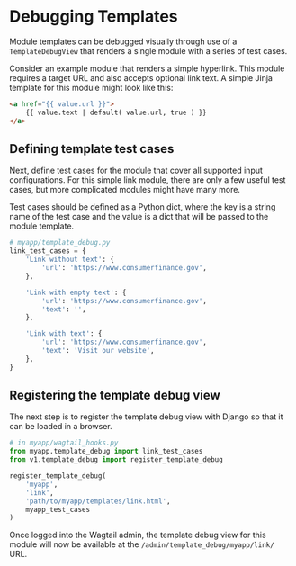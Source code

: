 # Debugging Templates

Module templates can be debugged visually through use of a `TemplateDebugView`
that renders a single module with a series of test cases.

Consider an example module that renders a simple hyperlink. This module
requires a target URL and also accepts optional link text. A simple Jinja
template for this module might look like this:

```html
<a href="{{ value.url }}">
    {{ value.text | default( value.url, true ) }}
</a>
```

## Defining template test cases

Next, define test cases for the module that cover all supported input
configurations. For this simple link module, there are only a few useful
test cases, but more complicated modules might have many more.

Test cases should be defined as a Python dict, where the key is a string name
of the test case and the value is a dict that will be passed to the module
template.

```py
# myapp/template_debug.py
link_test_cases = {
    'Link without text': {
        'url': 'https://www.consumerfinance.gov',
    },

    'Link with empty text': {
        'url': 'https://www.consumerfinance.gov',
        'text': '',
    },

    'Link with text': {
        'url': 'https://www.consumerfinance.gov',
        'text': 'Visit our website',
    },
}
```

## Registering the template debug view

The next step is to register the template debug view with Django so that it can
be loaded in a browser.

```py
# in myapp/wagtail_hooks.py
from myapp.template_debug import link_test_cases
from v1.template_debug import register_template_debug

register_template_debug(
    'myapp',
    'link',
    'path/to/myapp/templates/link.html',
    myapp_test_cases
)
```

Once logged into the Wagtail admin, the template debug view for this module
will now be available at the `/admin/template_debug/myapp/link/` URL.

